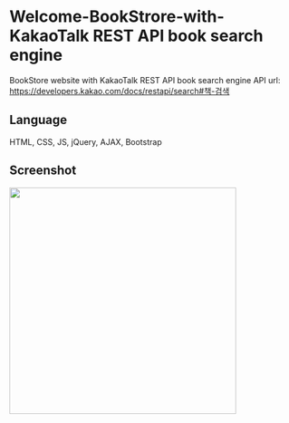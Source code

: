 # Welcome-BookStrore-with-KakaoTalk REST API book search engine
BookStore website with KakaoTalk REST API book search engine
API url: https://developers.kakao.com/docs/restapi/search#책-검색

Language
---------
HTML, CSS, JS, jQuery, AJAX, Bootstrap



Screenshot
-----------------------
<img width="400" src="https://user-images.githubusercontent.com/56218979/71707468-e9ded900-2d9e-11ea-927b-64ce1ac16969.png">
